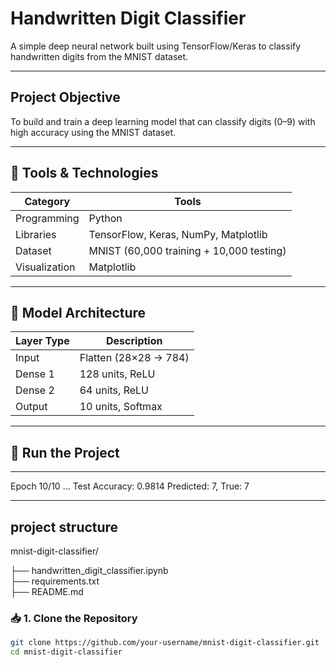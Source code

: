 #  Handwritten Digit Classifier

A simple deep neural network built using TensorFlow/Keras to classify handwritten digits from the MNIST dataset.

---

##  Project Objective

To build and train a deep learning model that can classify digits (0–9) with high accuracy using the MNIST dataset.

---

## 🧰 Tools & Technologies

| Category        | Tools                                      |
|----------------|---------------------------------------------|
| Programming     | Python                                      |
| Libraries       | TensorFlow, Keras, NumPy, Matplotlib        |
| Dataset         | MNIST (60,000 training + 10,000 testing)    |
| Visualization   | Matplotlib                                  |

---

## 🧠 Model Architecture

| Layer Type | Description              |
|------------|--------------------------|
| Input      | Flatten (28×28 → 784)    |
| Dense 1    | 128 units, ReLU          |
| Dense 2    | 64 units, ReLU           |
| Output     | 10 units, Softmax        |

---

## 🚀 Run the Project


---

Epoch 10/10
...
Test Accuracy: 0.9814
Predicted: 7, True: 7


---
## project structure

mnist-digit-classifier/

├── handwritten_digit_classifier.ipynb  
├── requirements.txt    
├── README.md                               

### 📥 1. Clone the Repository

```bash
git clone https://github.com/your-username/mnist-digit-classifier.git
cd mnist-digit-classifier

   

